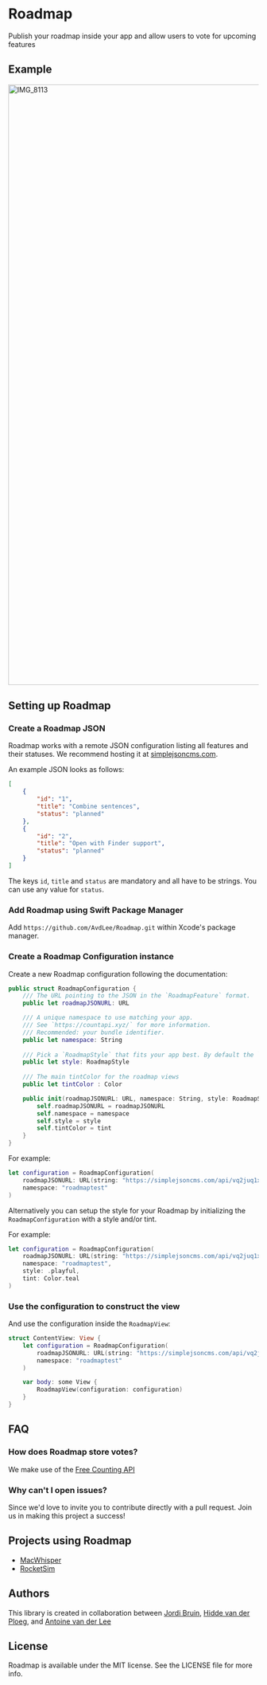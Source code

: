 # Roadmap
Publish your roadmap inside your app and allow users to vote for upcoming features

## Example
<img width="1206" alt="IMG_8113" src="https://user-images.githubusercontent.com/170948/220112677-fdd0b374-7112-47ce-8f20-0eb015e2529c.png">

## Setting up Roadmap
### Create a Roadmap JSON
Roadmap works with a remote JSON configuration listing all features and their statuses. We recommend hosting it at [simplejsoncms.com](https://simplejsoncms.com/).

An example JSON looks as follows:

```json
[
    {
        "id": "1",
        "title": "Combine sentences",
        "status": "planned"
    },
    {
        "id": "2",
        "title": "Open with Finder support",
        "status": "planned"
    }
]
```

The keys `id`, `title` and `status` are mandatory and all have to be strings. You can use any value for `status`.

### Add Roadmap using Swift Package Manager

Add `https://github.com/AvdLee/Roadmap.git` within Xcode's package manager.

### Create a Roadmap Configuration instance

Create a new Roadmap configuration following the documentation:

```swift
public struct RoadmapConfiguration {
    /// The URL pointing to the JSON in the `RoadmapFeature` format.
    public let roadmapJSONURL: URL

    /// A unique namespace to use matching your app.
    /// See `https://countapi.xyz/` for more information.
    /// Recommended: your bundle identifier.
    public let namespace: String
    
    /// Pick a `RoadmapStyle` that fits your app best. By default the `.standard` option is used
    public let style: RoadmapStyle
    
    /// The main tintColor for the roadmap views
    public let tintColor : Color

    public init(roadmapJSONURL: URL, namespace: String, style: RoadmapStyle = .standard, tint: Color = .accentColor) {
        self.roadmapJSONURL = roadmapJSONURL
        self.namespace = namespace
        self.style = style
        self.tintColor = tint
    }
}
```

For example:

```swift
let configuration = RoadmapConfiguration(
    roadmapJSONURL: URL(string: "https://simplejsoncms.com/api/vq2juq1xhg")!,
    namespace: "roadmaptest"
)
```


Alternatively you can setup the style for your Roadmap by initializing the `RoadmapConfiguration` with a style and/or tint.

For example:

```swift
let configuration = RoadmapConfiguration(
    roadmapJSONURL: URL(string: "https://simplejsoncms.com/api/vq2juq1xhg")!,
    namespace: "roadmaptest",
    style: .playful,
    tint: Color.teal
)
```



### Use the configuration to construct the view
And use the configuration inside the `RoadmapView`:

```swift
struct ContentView: View {
    let configuration = RoadmapConfiguration(
        roadmapJSONURL: URL(string: "https://simplejsoncms.com/api/vq2juq1xhg")!,
        namespace: "roadmaptest"
    )

    var body: some View {
        RoadmapView(configuration: configuration)
    }
}
```

## FAQ
### How does Roadmap store votes?
We make use of the [Free Counting API](https://countapi.xyz/)

### Why can't I open issues?
Since we'd love to invite you to contribute directly with a pull request. Join us in making this project a success!

## Projects using Roadmap
- [MacWhisper](https://goodsnooze.gumroad.com/l/macwhisper)
- [RocketSim](https://www.rocketsim.app)

## Authors
This library is created in collaboration between [Jordi Bruin](https://twitter.com/jordibruin), [Hidde van der Ploeg](https://twitter.com/hiddevdploeg), and [Antoine van der Lee](https://www.twitter.com/twannl)

## License

Roadmap is available under the MIT license. See the LICENSE file for more info.

